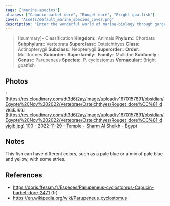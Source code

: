 ```yaml
---
tags: ["marine-species"]
aliases: ["Capucin-barbet doré", "Rouget doré", "Bright goatfish"]
cover: "Assets/default_marine_species_cover.png"
description: "Enter the wonderful world of marine-biology through gorgeous underwater pictures of marine animals. Mullidae is the family of goatfishes and mullets."
---
```

> [!summary]- Classification
**Kingdom**:: Animals
**Phylum**:: Chordata
**Subphylum**:: Vertebrata
**Superclass**:: Osteichthyes
**Class**:: Actinopterygii
**Subclass**:: Neopterygii 
**Superorder**::
**Order**:: Mulliformes
**Suborder**::
**Superfamily**::
**Family**:: Mullidae
**Subfamily**::
**Genus**:: Parupeneus
**Species**:: P. cyclostomus
**Vernacular**:: Bright goatfish

## Photos
![https://res.cloudinary.com/dt3d6t2ay/image/upload/v1670157891/obsidian/Egypte%20Nov%202022/Vertebrae/Osteichthyes/Rouget_dore%CC%81_dyjgib.jpg](https://res.cloudinary.com/dt3d6t2ay/image/upload/v1670157891/obsidian/Egypte%20Nov%202022/Vertebrae/Osteichthyes/Rouget_dore%CC%81_dyjgib.jpg)
[100 - 2022-11-29 - Temple - Sharm Al Sheikh - Egypt](100%20-%202022-11-29%20-%20Temple%20-%20Sharm%20Al%20Sheikh%20-%20Egypt.md)

## Notes
This fish can have different colors, such as a pale blue or a mix of pale blue and yellow, with some stries.

## References
- https://doris.ffessm.fr/Especes/Parupeneus-cyclostomus-Capucin-barbet-dore-2471 (fr)
- https://en.wikipedia.org/wiki/Parupeneus_cyclostomus